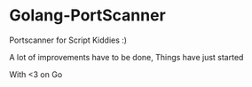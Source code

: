 # Golang-PortScanner
Portscanner for Script Kiddies :)

A lot of improvements have to be done, Things have just started

With <3 on Go

